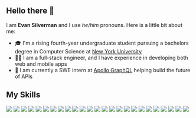 ## Hello there 👋

I am **Evan Silverman** and I use *he/him* pronouns. Here is a little bit about me:

- 🎓 I'm a rising fourth-year undergraduate student pursuing a bachelors degree in Computer Science at [New York University](https://www.nyu.edu/)
- 👨‍💻 I am a full-stack engineer, and I have experience in developing both web and mobile apps
- 🚀 I am currently a SWE intern at [Apollo GraphQL](https://www.apollographql.com/) helping build the future of APIs


## My Skills
<img src="https://img.shields.io/badge/Javascript%20-%23323330.svg?&style=flat-square&logo=javascript&logoColor=%23F7DF1E"/> <img src="https://img.shields.io/badge/Typescript%20-%23007ACC.svg?&style=flat-square&logo=typescript&logoColor=white"/>  <img src="https://img.shields.io/badge/React%20-%2320232a.svg?&style=flat-square&logo=react&logoColor=%2361DAFB"/> <img src="https://img.shields.io/badge/React_Native%20-%2320232a.svg?&style=flat-square&logo=react&logoColor=%2361DAFB"/> <img src="https://img.shields.io/badge/Redux%20-%23764ABC.svg?&style=flat-square&logo=redux&logoColor=white%22" /> <img src="https://img.shields.io/badge/GraphQL%20-%23E10098.svg?&style=flat-square&logo=graphql&logoColor=white%22" /> <img src="https://img.shields.io/badge/Gatsby%20-%23663399.svg?&style=flat-square&logo=Gatsby&logoColor=white" /> <img src="https://img.shields.io/badge/Next.js%20-%23000000.svg?&style=flat-square&logo=next.js&logoColor=white" />  <img src="https://img.shields.io/badge/Node.js%20-%2343853D.svg?&style=flat-square&logo=node.js&logoColor=white"/> <img src="https://img.shields.io/badge/Express.js%20-%23404d59.svg?&style=flat-square"/> <img src ="https://img.shields.io/badge/MongoDB-%234ea94b.svg?&style=flat-square&logo=mongodb&logoColor=white"/> <img src="https://img.shields.io/badge/HTML5%20-%23E34F26.svg?&style=flat-square&logo=html5&logoColor=white"/> <img src="https://img.shields.io/badge/CSS3%20-%231572B6.svg?&style=flat-square&logo=css3&logoColor=white"/> <img src="https://img.shields.io/badge/MySQL-%234479A1.svg?&style=flat-square&logo=mysql&logoColor=white"/>  <img src ="https://img.shields.io/badge/Postgres-%23316192.svg?&style=flat-square&logo=postgresql&logoColor=white"/> <img src ="https://img.shields.io/badge/SQLite-%2307405e.svg?&style=flat-square&logo=sqlite&logoColor=white"/> <img src="https://img.shields.io/badge/C%20-%2300599C.svg?&style=flat-square&logo=c&logoColor=white"/> <img src="https://img.shields.io/badge/Java-%23ED8B00.svg?&style=flat-square&logo=java&logoColor=white"/> <img src="https://img.shields.io/badge/Python%20-%2314354C.svg?&style=flat-square&logo=python&logoColor=white"/> <img src="https://img.shields.io/badge/Amazon_AWS%20-%23FF9900.svg?&style=flat-square&logo=amazon-aws&logoColor=white"/> <img src="https://img.shields.io/badge/DigitalOcean-%230080FF.svg?&style=flat-square&logo=digitalOcean&logoColor=white"/> <img src="https://img.shields.io/badge/Vercel%20-%23000000.svg?&style=flat-square&logo=vercel&logoColor=white"/> <img src="https://img.shields.io/badge/nginx%20-%23009639.svg?&style=flat-square&logo=nginx&logoColor=white"/> <img src="https://img.shields.io/badge/git%20-%23F05032.svg?&style=flat-square&logo=git&logoColor=white" /> <img src="https://img.shields.io/badge/github%20-%23121011.svg?&style=flat-square&logo=github&logoColor=white"/>
